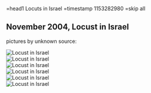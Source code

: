 =head1 Locuts in Israel
=timestamp 1153282980
=skip all

<h2>November 2004, Locust in Israel</h2>
<p>
pictures by unknown source:
</p>
<img src="/img/locust_1.jpg" alt="Locust in Israel" /><br />
<img src="/img/locust_2.jpg" alt="Locust in Israel" /><br />
<img src="/img/locust_3.jpg" alt="Locust in Israel" /><br />
<img src="/img/locust_4.jpg" alt="Locust in Israel" /><br />
<img src="/img/locust_5.jpg" alt="Locust in Israel" /><br />
<img src="/img/locust_6.jpg" alt="Locust in Israel" /><br />

